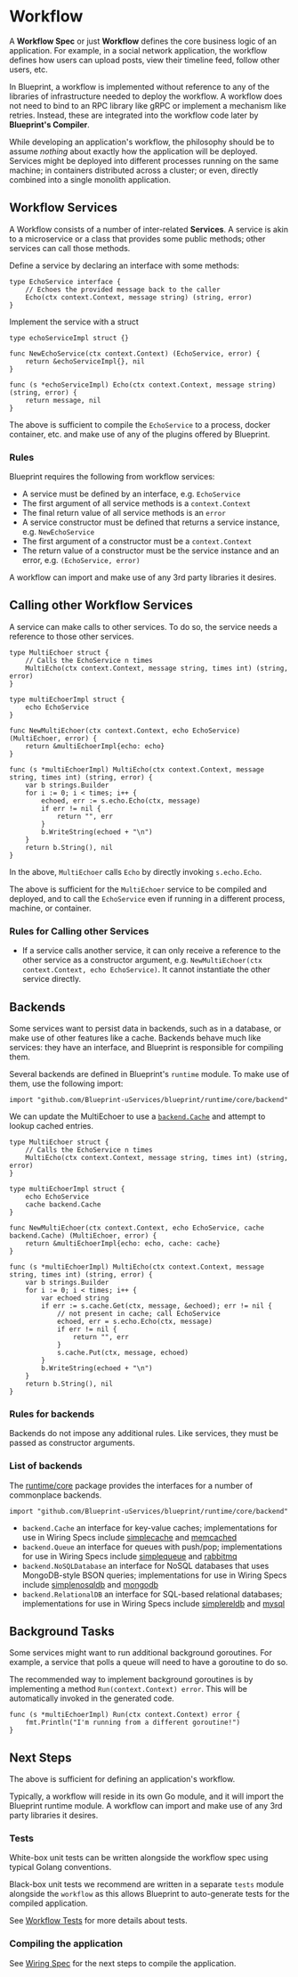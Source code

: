 # Workflow

A **Workflow Spec** or just **Workflow** defines the core business logic of an application.  For example, in a social network application, the workflow defines how users can upload posts, view their timeline feed, follow other users, etc.

In Blueprint, a workflow is implemented without reference to any of the libraries of infrastructure needed to deploy the workflow.  A workflow does not need to bind to an RPC library like gRPC or implement a mechanism like retries.  Instead, these are integrated into the workflow code later by **Blueprint's Compiler**.

While developing an application's workflow, the philosophy should be to assume *nothing* about exactly how the application will be deployed.  Services might be deployed into different processes running on the same machine; in containers distributed across a cluster; or even, directly combined into a single monolith application.

## Workflow Services

A Workflow consists of a number of inter-related **Services**.  A service is akin to a microservice or a class that provides some public methods; other services can call those methods.

Define a service by declaring an interface with some methods:
```
type EchoService interface {
    // Echoes the provided message back to the caller
    Echo(ctx context.Context, message string) (string, error)
}
```

Implement the service with a struct
```
type echoServiceImpl struct {}

func NewEchoService(ctx context.Context) (EchoService, error) {
    return &echoServiceImpl{}, nil
}

func (s *echoServiceImpl) Echo(ctx context.Context, message string) (string, error) {
    return message, nil
}
```

The above is sufficient to compile the `EchoService` to a process, docker container, etc. and make use of any of the plugins offered by Blueprint.

### Rules

Blueprint requires the following from workflow services:

 * A service must be defined by an interface, e.g. `EchoService`
 * The first argument of all service methods is a `context.Context`
 * The final return value of all service methods is an `error`
 * A service constructor must be defined that returns a service instance, e.g. `NewEchoService`
 * The first argument of a constructor must be a `context.Context`
 * The return value of a constructor must be the service instance and an error, e.g. `(EchoService, error)`

A workflow can import and make use of any 3rd party libraries it desires.

## Calling other Workflow Services

A service can make calls to other services.  To do so, the service needs a reference to those other services.

```
type MultiEchoer struct {
    // Calls the EchoService n times
    MultiEcho(ctx context.Context, message string, times int) (string, error)
}

type multiEchoerImpl struct {
    echo EchoService
}

func NewMultiEchoer(ctx context.Context, echo EchoService) (MultiEchoer, error) {
    return &multiEchoerImpl{echo: echo}
}

func (s *multiEchoerImpl) MultiEcho(ctx context.Context, message string, times int) (string, error) {
    var b strings.Builder
    for i := 0; i < times; i++ {
        echoed, err := s.echo.Echo(ctx, message)
        if err != nil {
            return "", err
        }
        b.WriteString(echoed + "\n")
    }
    return b.String(), nil
}
```

In the above, `MultiEchoer` calls `Echo` by directly invoking `s.echo.Echo`.

The above is sufficient for the `MultiEchoer` service to be compiled and deployed, and to call the `EchoService` even if running in a different process, machine, or container.

### Rules for Calling other Services

* If a service calls another service, it can only receive a reference to the other service as a constructor argument, e.g. `NewMultiEchoer(ctx context.Context, echo EchoService)`.  It cannot instantiate the other service directly.

## Backends

Some services want to persist data in backends, such as in a database, or make use of other features like a cache.  Backends behave much like services: they have an interface, and Blueprint is responsible for compiling them.

Several backends are defined in Blueprint's `runtime` module.  To make use of them, use the following import:

```
import "github.com/Blueprint-uServices/blueprint/runtime/core/backend"
```

We can update the MultiEchoer to use a [`backend.Cache`](../../runtime/core/backend/cache.go) and attempt to lookup cached entries.

```
type MultiEchoer struct {
    // Calls the EchoService n times
    MultiEcho(ctx context.Context, message string, times int) (string, error)
}

type multiEchoerImpl struct {
    echo EchoService
    cache backend.Cache
}

func NewMultiEchoer(ctx context.Context, echo EchoService, cache backend.Cache) (MultiEchoer, error) {
    return &multiEchoerImpl{echo: echo, cache: cache}
}

func (s *multiEchoerImpl) MultiEcho(ctx context.Context, message string, times int) (string, error) {
    var b strings.Builder
    for i := 0; i < times; i++ {
        var echoed string
        if err := s.cache.Get(ctx, message, &echoed); err != nil {
            // not present in cache; call EchoService
            echoed, err = s.echo.Echo(ctx, message)
            if err != nil {
                return "", err
            }
            s.cache.Put(ctx, message, echoed)
        }
        b.WriteString(echoed + "\n")
    }
    return b.String(), nil
}
```

### Rules for backends

Backends do not impose any additional rules.  Like services, they must be passed as constructor arguments.

### List of backends

The [runtime/core](../../runtime/core) package provides the interfaces for a number of commonplace backends.

```
import "github.com/Blueprint-uServices/blueprint/runtime/core/backend"
```

* `backend.Cache` an interface for key-value caches; implementations for use in Wiring Specs include [simplecache](../../plugins/simple) and [memcached](../../plugins/memcached)
* `backend.Queue` an interface for queues with push/pop; implementations for use in Wiring Specs include [simplequeue](../../plugins/simple) and [rabbitmq](../../plugins/rabbitmq)
* `backend.NoSQLDatabase` an interface for NoSQL databases that uses MongoDB-style BSON queries; implementations for use in Wiring Specs include [simplenosqldb](../../plugins/simple) and [mongodb](../../plugins/mongodb)
* `backend.RelationalDB` an interface for SQL-based relational databases; implementations for use in Wiring Specs include [simplereldb](../../plugins/simple) and [mysql](../../plugins/mysql)

## Background Tasks

Some services might want to run additional background goroutines.  For example, a service that polls a queue will need to have a goroutine to do so.

The recommended way to implement background goroutines is by implementing a method `Run(context.Context) error`.  This will be automatically invoked in the generated code.

```
func (s *multiEchoerImpl) Run(ctx context.Context) error {
    fmt.Println("I'm running from a different goroutine!")
}
```

## Next Steps

The above is sufficient for defining an application's workflow.

Typically, a workflow will reside in its own Go module, and it will import the Blueprint runtime module.  A workflow can import and make use of any 3rd party libraries it desires.

### Tests

White-box unit tests can be written alongside the workflow spec using typical Golang conventions.

Black-box unit tests we recommend are written in a separate `tests` module alongside the `workflow` as this allows Blueprint to auto-generate tests for the compiled application.

See [Workflow Tests](workflow_tests.md) for more details about tests.

### Compiling the application

See [Wiring Spec](wiring.md) for the next steps to compile the application.